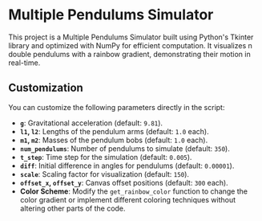 # Multiple Pendulums Simulator

This project is a Multiple Pendulums Simulator built using Python's Tkinter library and optimized with NumPy for efficient computation. It visualizes n double pendulums with a rainbow gradient, demonstrating their motion in real-time.

## Customization

You can customize the following parameters directly in the script:

- **`g`**: Gravitational acceleration (default: `9.81`).
- **`l1`, `l2`**: Lengths of the pendulum arms (default: `1.0` each).
- **`m1`, `m2`**: Masses of the pendulum bobs (default: `1.0` each).
- **`num_pendulums`**: Number of pendulums to simulate (default: `350`).
- **`t_step`**: Time step for the simulation (default: `0.005`).
- **`diff`**: Initial difference in angles for pendulums (default: `0.00001`).
- **`scale`**: Scaling factor for visualization (default: `150`).
- **`offset_x`, `offset_y`**: Canvas offset positions (default: `300` each).
- **Color Scheme**: Modify the `get_rainbow_color` function to change the color gradient or implement different coloring techniques without altering other parts of the code.
